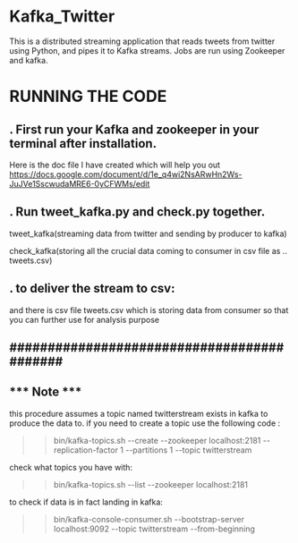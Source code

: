 # Kafka_Twitter
This is a distributed streaming application that reads tweets from twitter using Python, and pipes it to Kafka streams. Jobs are run using Zookeeper and kafka. 

# RUNNING THE CODE
. First run your Kafka and zookeeper in your terminal after installation. 
  --
   Here is the doc file I have created which will help you out
    https://docs.google.com/document/d/1e_q4wi2NsARwHn2Ws-JuJVe1SscwudaMRE6-0yCFWMs/edit
    
. Run tweet_kafka.py and check.py together. 
  --
   tweet_kafka(streaming data from twitter and sending by producer to kafka)
   
   
   check_kafka(storing all the crucial data coming to consumer in csv file as .. tweets.csv) 

. to deliver the stream to csv:
-- 
 and there is csv file tweets.csv which is storing data from consumer so that you can further use for analysis purpose
 

###########################################
--
  *** Note ***
  --

this procedure assumes a topic named twitterstream exists in kafka to produce the data to.
if you need to create a topic use the following code :

>> bin/kafka-topics.sh --create --zookeeper localhost:2181 --replication-factor 1 --partitions 1 --topic twitterstream

check what topics you have with:
>> bin/kafka-topics.sh --list --zookeeper localhost:2181

to check if data is in fact landing in kafka:
>> bin/kafka-console-consumer.sh --bootstrap-server localhost:9092 --topic twitterstream --from-beginning
 


  

